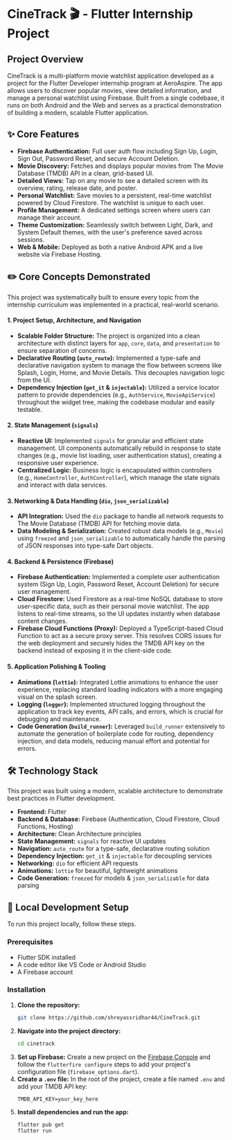 # CineTrack 🎬 - Flutter Internship Project

## Project Overview

CineTrack is a multi-platform movie watchlist application developed as a project for the Flutter Developer internship program at AeroAspire. The app allows users to discover popular movies, view detailed information, and manage a personal watchlist using Firebase. Built from a single codebase, it runs on both Android and the Web and serves as a practical demonstration of building a modern, scalable Flutter application.

## ✨ Core Features

-   **Firebase Authentication:** Full user auth flow including Sign Up, Login, Sign Out, Password Reset, and secure Account Deletion.
-   **Movie Discovery:** Fetches and displays popular movies from The Movie Database (TMDB) API in a clean, grid-based UI.
-   **Detailed Views:** Tap on any movie to see a detailed screen with its overview, rating, release date, and poster.
-   **Personal Watchlist:** Save movies to a persistent, real-time watchlist powered by Cloud Firestore. The watchlist is unique to each user.
-   **Profile Management:** A dedicated settings screen where users can manage their account.
-   **Theme Customization:** Seamlessly switch between Light, Dark, and System Default themes, with the user's preference saved across sessions.
-   **Web & Mobile:** Deployed as both a native Android APK and a live website via Firebase Hosting.

## ✏️ Core Concepts Demonstrated

This project was systematically built to ensure every topic from the internship curriculum was implemented in a practical, real-world scenario.

#### 1. **Project Setup, Architecture, and Navigation**
* **Scalable Folder Structure:** The project is organized into a clean architecture with distinct layers for `app`, `core`, `data`, and `presentation` to ensure separation of concerns.
* **Declarative Routing (`auto_route`):** Implemented a type-safe and declarative navigation system to manage the flow between screens like Splash, Login, Home, and Movie Details. This decouples navigation logic from the UI.
* **Dependency Injection (`get_it` & `injectable`):** Utilized a service locator pattern to provide dependencies (e.g., `AuthService`, `MovieApiService`) throughout the widget tree, making the codebase modular and easily testable.

#### 2. **State Management (`signals`)**
* **Reactive UI:** Implemented `signals` for granular and efficient state management. UI components automatically rebuild in response to state changes (e.g., movie list loading, user authentication status), creating a responsive user experience.
* **Centralized Logic:** Business logic is encapsulated within controllers (e.g., `HomeController`, `AuthController`), which manage the state signals and interact with data services.

#### 3. **Networking & Data Handling (`dio`, `json_serializable`)**
* **API Integration:** Used the `dio` package to handle all network requests to The Movie Database (TMDB) API for fetching movie data.
* **Data Modeling & Serialization:** Created robust data models (e.g., `Movie`) using `freezed` and `json_serializable` to automatically handle the parsing of JSON responses into type-safe Dart objects.

#### 4. **Backend & Persistence (Firebase)**
* **Firebase Authentication:** Implemented a complete user authentication system (Sign Up, Login, Password Reset, Account Deletion) for secure user management.
* **Cloud Firestore:** Used Firestore as a real-time NoSQL database to store user-specific data, such as their personal movie watchlist. The app listens to real-time streams, so the UI updates instantly when database content changes.
* **Firebase Cloud Functions (Proxy):** Deployed a TypeScript-based Cloud Function to act as a secure proxy server. This resolves CORS issues for the web deployment and securely hides the TMDB API key on the backend instead of exposing it in the client-side code.

#### 5. **Application Polishing & Tooling**
* **Animations (`lottie`):** Integrated Lottie animations to enhance the user experience, replacing standard loading indicators with a more engaging visual on the splash screen.
* **Logging (`logger`):** Implemented structured logging throughout the application to track key events, API calls, and errors, which is crucial for debugging and maintenance.
* **Code Generation (`build_runner`):** Leveraged `build_runner` extensively to automate the generation of boilerplate code for routing, dependency injection, and data models, reducing manual effort and potential for errors.

## 🛠️ Technology Stack

This project was built using a modern, scalable architecture to demonstrate best practices in Flutter development.

-   **Frontend:** Flutter
-   **Backend & Database:** Firebase (Authentication, Cloud Firestore, Cloud Functions, Hosting)
-   **Architecture:** Clean Architecture principles
-   **State Management:** `signals` for reactive UI updates
-   **Navigation:** `auto_route` for a type-safe, declarative routing solution
-   **Dependency Injection:** `get_it` & `injectable` for decoupling services
-   **Networking:** `dio` for efficient API requests
-   **Animations:** `lottie` for beautiful, lightweight animations
-   **Code Generation:** `freezed` for models & `json_serializable` for data parsing

## 🚀 Local Development Setup

To run this project locally, follow these steps.

### Prerequisites
-   Flutter SDK installed
-   A code editor like VS Code or Android Studio
-   A Firebase account

### Installation
1.  **Clone the repository:**
    ```sh
    git clone https://github.com/shreyassridhar44/CineTrack.git
    ```
2.  **Navigate into the project directory:**
    ```sh
    cd cinetrack
    ```
3.  **Set up Firebase:** Create a new project on the [Firebase Console](https://console.firebase.google.com/) and follow the `flutterfire configure` steps to add your project's configuration file (`firebase_options.dart`).
4.  **Create a `.env` file:** In the root of the project, create a file named `.env` and add your TMDB API key:
    ```
    TMDB_API_KEY=your_key_here
    ```
5.  **Install dependencies and run the app:**
    ```sh
    flutter pub get
    flutter run
    ```
